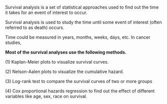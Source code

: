 Survival analysis is a set of statistical approaches used to find out the time it takes for an event of interest to occur. 

Survival analysis is used to study the time until some event of interest (often referred to as death) occurs. 

Time could be measured in years, months, weeks, days, etc. In cancer studies, 


**Most of the survival analyses use the following methods.** 

  (1) Kaplan-Meier plots to visualize survival curves. 
  
  (2) Nelson-Aalen plots to visualize the cumulative hazard. 
  
  (3) Log-rank test to compare the survival curves of two or more groups 
  
  (4) Cox proportional hazards regression to find out the effect of different variables like age, sex, race on survival.
